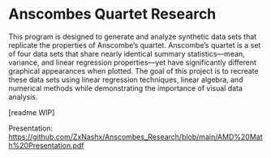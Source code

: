 # Anscombes Quartet Research
This program is designed to generate and analyze synthetic data sets that replicate the properties of Anscombe’s quartet. Anscombe’s quartet is a set of four data sets that share nearly identical summary statistics—mean, variance, and linear regression properties—yet have significantly different graphical appearances when plotted. The goal of this project is to recreate these data sets using linear regression techniques, linear algebra, and numerical methods while demonstrating the importance of visual data analysis.


[readme WIP]

Presentation:
https://github.com/ZxNashx/Anscombes_Research/blob/main/AMD%20Math%20Presentation.pdf 

